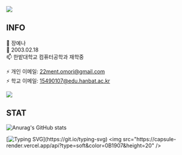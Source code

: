 <img src="https://capsule-render.vercel.app/api?type=rect&color=298A08&height=200&section=header&text=HelLo_mY_wOrLD¡&fontSize=60" />

## INFO
🔭 장예나   
🌱 2003.02.18   
📫 한밭대학교 컴퓨터공학과 재학중   

⚡ 개인 이메일: 22ment.omori@gmail.com    
⚡ 학교 이메일: 15490107@edu.hanbat.ac.kr   

<a href="https://www.instagram.com/yyeen_naa/"><img src="https://img.shields.io/badge/Instagram-E4405F?style=flat-square&logo=Instagram&logoColor=white"/></a>


## STAT

![Anurag's GitHub stats](https://github-readme-stats.vercel.app/api?username=Yena-J&show_icons=true&theme=radical)

[![Typing SVG](https://readme-typing-svg.demolab.com?font=Fira+Code&pause=1000&random=false&width=435&lines=QUEST.)](https://git.io/typing-svg)
<img src="https://capsule-render.vercel.app/api?type=soft&color=0B1907&height=20" />
